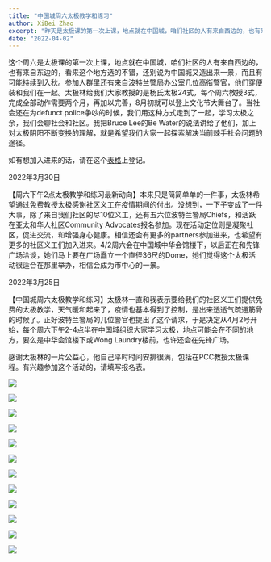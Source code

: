```yaml
---
title: "中国城周六太极教学和练习"
author: XiBei Zhao
excerpt: "昨天是太极课的第一次上课，地点就在中国城，咱们社区的人有来自西边的，也有来自东边的，看来这个地方选的不错，还别说为中国城又造出来一景，而且有可能持续到入秋。参加人群里还有来自波特兰警局办公室几位高衔警官，他们穿便装和我们在一起。太极林给我们大家教授的是杨氏太极24式，每个周六教授3式，完成全部动作需要两个月，再加以完善，8月初就可以登上文化节大舞台了。当社会还在为defunct police争吵的时候，我们用这种方式走到了一起，学习太极之余，我们会聊社会和社区。我把Bruce Lee的Be Water的说法讲给了他们，加上对太极阴阳不断变换的理解，就是希望我们大家一起探索解决当前棘手社会问题的途径。"
date: "2022-04-02"
---
```


这个周六是太极课的第一次上课，地点就在中国城，咱们社区的人有来自西边的，也有来自东边的，看来这个地方选的不错，还别说为中国城又造出来一景，而且有可能持续到入秋。参加人群里还有来自波特兰警局办公室几位高衔警官，他们穿便装和我们在一起。太极林给我们大家教授的是杨氏太极24式，每个周六教授3式，完成全部动作需要两个月，再加以完善，8月初就可以登上文化节大舞台了。当社会还在为defunct police争吵的时候，我们用这种方式走到了一起，学习太极之余，我们会聊社会和社区。我把Bruce Lee的Be Water的说法讲给了他们，加上对太极阴阳不断变换的理解，就是希望我们大家一起探索解决当前棘手社会问题的途径。

如有想加入进来的话，请在这个[表格](https://docs.google.com/forms/d/e/1FAIpQLSdRBKJgHEqhso0PQiiLIZZ6d_s-Ma0U_5sx5dlWbGJCjpzVGg/viewform?usp=sf_link)上登记。

2022年3月30日

【周六下午2点太极教学和练习最新动向】本来只是简简单单的一件事，太极林希望通过免费教授太极感谢社区义工在疫情期间的付出。没想到，一下子变成了一件大事，除了来自我们社区的尽10位义工，还有五六位波特兰警局Chiefs，和活跃在亚太和华人社区Community Advocates报名参加。现在活动定位则是凝聚社区，促进交流，和增强身心健康。相信还会有更多的partners参加进来，也希望有更多的社区义工们加入进来。4/2周六会在中国城中华会馆楼下，以后正在和先锋广场洽谈，她们马上要在广场矗立一个直径36尺的Dome，她们觉得这个太极活动很适合在那里举办，相信会成为市中心的一景。

2022年3月25日

【中国城周六太极教学和练习】太极林一直和我表示要给我们的社区义工们提供免费的太极教学，天气暖和起来了，疫情也基本得到了控制，是出来透透气疏通筋骨的时候了。正好波特兰警局的几位警官也提出了这个请求，于是决定从4月2号开始，每个周六下午2-4点半在中国城组织大家学习太极，地点可能会在不同的地方，要么是中华会馆楼下或Wong Laundry楼前，也许还会在先锋广场。

感谢太极林的一片公益心，他自己平时时间安排很满，包括在PCC教授太极课程。有兴趣参加这个活动的，请填写报名表。

![](https://res.cloudinary.com/dhngj18do/image/upload/f_auto,q_auto/v1/images/Wechat%20Image_20220404002817)

![](https://res.cloudinary.com/dhngj18do/image/upload/f_auto,q_auto/v1/images/Wechat%20Image_20220404002902)

![](https://res.cloudinary.com/dhngj18do/image/upload/f_auto,q_auto/v1/images/Wechat%20Image_20220404002909)

![](https://res.cloudinary.com/dhngj18do/image/upload/f_auto,q_auto/v1/images/Wechat%20Image_20220404002914)

![](https://res.cloudinary.com/dhngj18do/image/upload/f_auto,q_auto/v1/images/Wechat%20Image_20220404002920)

![](https://res.cloudinary.com/dhngj18do/image/upload/f_auto,q_auto/v1/images/Wechat%20Image_20220404002927)

![](https://res.cloudinary.com/dhngj18do/image/upload/f_auto,q_auto/v1/images/Wechat%20Image_20220404002932)

![](https://res.cloudinary.com/dhngj18do/image/upload/f_auto,q_auto/v1/images/Wechat%20Image_20220404002939)

![](https://res.cloudinary.com/dhngj18do/image/upload/f_auto,q_auto/v1/images/Wechat%20Image_20220404002945)

![](https://res.cloudinary.com/dhngj18do/image/upload/f_auto,q_auto/v1/images/Wechat%20Image_20220404002951)

![](https://res.cloudinary.com/dhngj18do/image/upload/f_auto,q_auto/v1/images/Wechat%20Image_20220404003000)

![](https://res.cloudinary.com/dhngj18do/image/upload/f_auto,q_auto/v1/images/Wechat%20Image_20220404003005)

